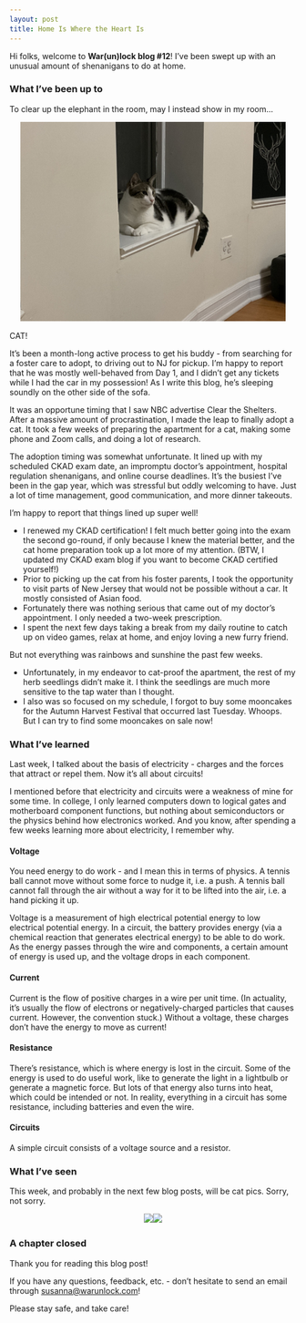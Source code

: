 ```yaml
---
layout: post
title: Home Is Where the Heart Is
---
```


Hi folks, welcome to **War(un)lock blog #12**! I’ve been swept up with an unusual amount of shenanigans to do at home.


### What I’ve been up to

To clear up the elephant in the room, may I instead show in my room...

<div style="text-align:center"><img src="/images/blog12/blog12-cat1.JPG" height="350"></div>

CAT!

It’s been a month-long active process to get his buddy - from searching for a foster care to adopt, to driving out to NJ for pickup. I’m happy to report that he was mostly well-behaved from Day 1, and I didn’t get any tickets while I had the car in my possession! As I write this blog, he’s sleeping soundly on the other side of the sofa.

It was an opportune timing that I saw NBC advertise Clear the Shelters. After a massive amount of procrastination, I made the leap to finally adopt a cat. It took a few weeks of preparing the apartment for a cat, making some phone and Zoom calls, and doing a lot of research.

The adoption timing was somewhat unfortunate. It lined up with my scheduled CKAD exam date, an impromptu doctor’s appointment, hospital regulation shenanigans, and online course deadlines. It’s the busiest I’ve been in the gap year, which was stressful but oddly welcoming to have. Just a lot of time management, good communication, and more dinner takeouts.

I’m happy to report that things lined up super well!
* I renewed my CKAD certification! I felt much better going into the exam the second go-round, if only because I knew the material better, and the cat home preparation took up a lot more of my attention. (BTW, I updated my CKAD exam blog if you want to become CKAD certified yourself!)
* Prior to picking up the cat from his foster parents, I took the opportunity to visit parts of New Jersey that would not be possible without a car. It mostly consisted of Asian food.
* Fortunately there was nothing serious that came out of my doctor’s appointment. I only needed a two-week prescription.
* I spent the next few days taking a break from my daily routine to catch up on video games, relax at home, and enjoy loving a new furry friend.

But not everything was rainbows and sunshine the past few weeks.
* Unfortunately, in my endeavor to cat-proof the apartment, the rest of my herb seedlings didn’t make it. I think the seedlings are much more sensitive to the tap water than I thought.
* I also was so focused on my schedule, I forgot to buy some mooncakes for the Autumn Harvest Festival that occurred last Tuesday. Whoops. But I can try to find some mooncakes on sale now!


### What I’ve learned

Last week, I talked about the basis of electricity - charges and the forces that attract or repel them. Now it’s all about circuits!

I mentioned before that electricity and circuits were a weakness of mine for some time. In college, I only learned computers down to logical gates and motherboard component functions, but nothing about semiconductors or the physics behind how electronics worked. And you know, after spending a few weeks learning more about electricity, I remember why.

#### Voltage

You need energy to do work - and I mean this in terms of physics. A tennis ball cannot move without some force to nudge it, i.e. a push. A tennis ball cannot fall through the air without a way for it to be lifted into the air, i.e. a hand picking it up.

Voltage is a measurement of high electrical potential energy to low electrical potential energy. In a circuit, the battery provides energy (via a chemical reaction that generates electrical energy) to be able to do work. As the energy passes through the wire and components, a certain amount of energy is used up, and the voltage drops in each component.

#### Current

Current is the flow of positive charges in a wire per unit time. (In actuality, it’s usually the flow of electrons or negatively-charged particles that causes current. However, the convention stuck.) Without a voltage, these charges don’t have the energy to move as current!

#### Resistance

There’s resistance, which is where energy is lost in the circuit. Some of the energy is used to do useful work, like to generate the light in a lightbulb or generate a magnetic force. But lots of that energy also turns into heat, which could be intended or not. In reality, everything in a circuit has some resistance, including batteries and even the wire.

#### Circuits

A simple circuit consists of a voltage source and a resistor.


### What I’ve seen

This week, and probably in the next few blog posts, will be cat pics. Sorry, not sorry.

<div style="text-align:center"><img src="/images/blog12/blog12-cat2.JPG" height="300"><img src="/images/blog12/blog12-cat3.JPG" height="300"></div>


### A chapter closed

Thank you for reading this blog post!

If you have any questions, feedback, etc. - don’t hesitate to send an email through [susanna@warunlock.com](mailto:susanna@warunlock.com)!

Please stay safe, and take care!
